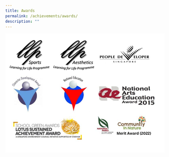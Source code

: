 ```yaml
---
title: Awards
permalink: /achievements/awards/
description: ""
---
```


<img src="/images/2023%20Images/Merit Award (2022).jpg">
